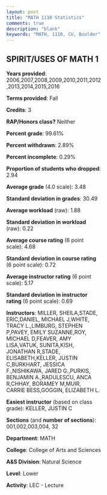 ```yaml
---
layout: post
title: "MATH 1110 Statistics"
comments: true
description: "blank"
keywords: "MATH, 1110, CU, Boulder"
--- 
```

<head>
<script src="https://ajax.googleapis.com/ajax/libs/jquery/2.1.3/jquery.min.js"></script>
<script src="https://dl.dropboxusercontent.com/s/pc42nxpaw1ea4o9/highcharts.js?dl=0"></script>
<!-- <script src="../assets/js/highcharts.js"></script> -->
<style type="text/css">@font-face {
	font-family: "Bebas Neue";
	src: url(https://www.filehosting.org/file/details/544349/BebasNeue%20Regular.otf) format("opentype");
	}
	h1.Bebas { 
		font-family: "Bebas Neue", Verdana, Tahoma;
	}
</style>
</head>
<body>
	<div id="container" style="float: right; width: 45%; height: 88%; margin-left: 2.5%; margin-right: 2.5%;"></div>
	<script language="JavaScript">
		$(document).ready(function() {
		var chart = {type: 'column'};
		var title = {text: 'Grade Distribution'};
		var xAxis = {categories: ['A','B','C','D','F'],crosshair: true};
		var yAxis = {min: 0,title: {text: 'Percentage'}};
		var tooltip = {headerFormat: '<center><b><span style="font-size:20px">{point.key}</span></b></center>',
		               pointFormat: '<td style="padding:0"><b>{point.y:.1f}%</b></td>',
		               footerFormat: '</table>',shared: true,useHTML: true};
		var plotOptions = {column: {pointPadding: 0.0,borderWidth: 0}};  
		var credits = {enabled: false};var series= [{name: 'Percent',data: [61.96,28.1,6.77,1.69,1.47,]}];
		var json = {};
		json.chart = chart;
		json.title = title;
		json.tooltip = tooltip;
		json.xAxis = xAxis;
		json.yAxis = yAxis;  
		json.series = series;
		json.plotOptions = plotOptions;  
		json.credits = credits;
		$('#container').highcharts(json);
	});
	</script>
</body>
			   
## SPIRIT/USES OF MATH 1

**Years provided**: 2006,2007,2008,2009,2010,2011,2012,2013,2014,2015,2016

**Terms provided**: Fall

**Credits**: 3

**RAP/Honors class?** Neither

**Percent grade**: 99.61%

**Percent withdrawn**: 2.89%

**Percent incomplete**: 0.29%

**Proportion of students who dropped**: 2.94

**Average grade** (4.0 scale): 3.48

**Standard deviation in grades**: 30.49

**Average workload** (raw): 1.88

**Standard deviation in workload** (raw): 0.22

**Average course rating** (6 point scale): 4.68

**Standard deviation in course rating** (6 point scale): 0.72

**Average instructor rating** (6 point scale): 5.17

**Standard deviation in instructor rating** (6 point scale): 0.69

**Instructors**: MILLER, SHEILA,STADE, ERIC,DANIEL, MICHAEL J,WHITE, TRACY L.,LIMBURG, STEPHEN P,PAVEY, EMILY SUZANNE,ROY, MICHAEL D,FEAVER, AMY LISA,VATUK, SUNITA,KISH, JONATHAN R,STADE, ELISABETH,KELLER, JUSTIN C,BURKHART, JESSICA F.,NISHIKAWA, JARED G.,PURKIS, BENJAMIN A.,RADULESCU, ANCA R,CHHAY, BORAMEY M,MUIR, CARRIE BESS,GOGGIN, ELIZABETH L.

**Easiest instructor** (based on class grade): KELLER, JUSTIN C

**Sections** (and **number of sections**): 001,002,003,004, 32

**Department**: MATH

**College**: College of Arts and Sciences

**A&S Division**: Natural Science

**Level**: Lower

**Activity**: LEC - Lecture